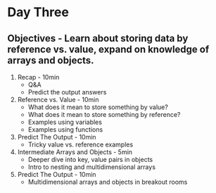 # Day Three
## Objectives - Learn about storing data by reference vs. value, expand on knowledge of arrays and objects.
1. Recap - 10min
    - Q&A
    - Predict the output answers
2. Reference vs. Value - 10min
    - What does it mean to store something by value?
    - What does it mean to store something by reference?
    - Examples using variables
    - Examples using functions
3. Predict The Output - 10min
    - Tricky value vs. reference examples
4. Intermediate Arrays and Objects - 5min
    - Deeper dive into key, value pairs in objects
    - Intro to nesting and multidimensional arrays
4. Predict The Output - 10min
    - Multidimensional arrays and objects in breakout rooms